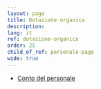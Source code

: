 ```yaml
---
layout: page
title: Dotazione organica
description: 
lang: it
ref: dotazione-organica
order: 25
child_of_ref: personale-page
wide: true
---
```


* [Conto del personale](conto-del-personale.pdf)
